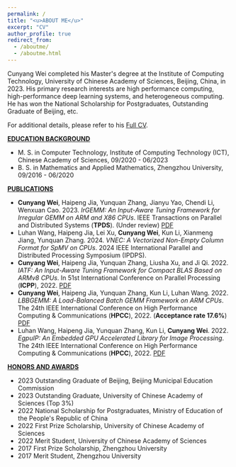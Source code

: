 ```yaml
---
permalink: /
title: "<u>ABOUT ME</u>"
excerpt: "CV"
author_profile: true
redirect_from: 
  - /aboutme/
  - /aboutme.html
---
```


Cunyang Wei completed his Master's degree at the Institute of Computing Technology, University of Chinese Academy of Sciences, Beijing, China, in 2023. His primary research interests are high performance computing, high-performance deep learning systems, and heterogeneous computing. He has won the National Scholarship for Postgraduates, Outstanding Graduate of Beijing, etc.

For additional details, please refer to his [Full CV](./files/CV_Cunyang_Wei.pdf).

<!-- <br> -->

**<u>EDUCATION BACKGROUND</u>**

* M. S. in Computer Technology, Institute of Computing Technology (ICT), Chinese Academy of Sciences, 09/2020 - 06/2023
* B. S. in Mathematics and Applied Mathematics, Zhengzhou University, 09/2016 - 06/2020

<!-- <br> -->

<!-- **<u>RESEARCH EXPERIENCE</u>**

* _**IrGEMM: An Input-Aware Tuning Framework for Irregular GEMM on ARM and X86 CPUs**_

	10/2022 - 04/2023

    * Generated hundreds of highly optimized assembly kernels for diverse irregular GEMM types based on computing templates, the instruction mapping rules between templates and assembly codes, and pipeline optimization strategies.
    * Abstracted tiling problems of GEMM into boxing problems that utilizes dynamic programming approach to minimum memory access of Irregular GEMM and maximum computational memory access ratio.
    * Built a load-balanced multithreaded scheduling framework for processing batch matrix multiplication to achieve the ultimate multi-threaded speedup.
    * Implemented a high-performance irregular matrix multiplication library for ARMv8 and Intel cascade Lake architectures. 
    * Increased the speed-up ratio of irregular DGEMM in a single-threaded environment to 2.3x, 2.7x, and 2.5x in comparison to Intel MKL, ARMPL, LIBXSMM, and BLIS; increased the speed-up ratio of irregular DGEMM in a multi-threaded environment to 3.4x, 14.6x, and 14.3x in comparison to Intel MKL, ARMPL, LIBXSMM, and BLIS.

* _**IATF: An Input-Aware Tuning Framework for Compact BLAS Based on ARMv8 CPUs**_

    10/2021 - 04/2022                         


    * Proposed computing kernel templates for GEMM and TRSM based on the SIMD-friendly data layout and analyzed the compute-to-memory-access ratio to find the optimal kernel size; and optimized instruction selection.  
    * Carefully designed the data packing kernel so that the memory accesses of the computing kernel are contiguous.  
    * Proposed an adaptive tuning framework to chooses an appropriate number of matrices for batch operation each time according to L1 cache size and matrix size, and chooses the optimal data packing kernel and computing kernel according to the input matrix properties.
    * Increased the speed-up ratio of GEMM and TRSM to 4x and 5x in comparison to ARMPL under double-precision floating-point operation.

* _**LBBGEMM: A Load-Balanced Batch GEMM Framework on ARM CPUs**_	

    05/2022 - 10/2022                                          


    * Designed high-performance small GEMM kernels without data packaging to greatly reduce the memory accessing overhead.                                                                                                      
    * Presented a load-balanced multi-thread task scheduling strategy for batch GEMM to improve multi-core performance dramatically.
    * Increased the speed-up ratio of DGEMM\_Batch to 2.3x for a single thread and 4.2x for 48 threads in comparison to ARMPL.   

* _**High-performance Image Processing Algorithms Optimization Based On ARMv8 CPUs**_,	

    10/2020 - 10/2021

    * Sorted image processing algorithms into three types (data irrelevant algorithm, data sharing algorithm and irregular memory access algorithm). 
    * Built a high-performance image processing algorithms library by writing the underlying code with Arm Neon Intrinsic and optimizing multi-threaded performance with OpenMP.
    * Presented optimized image processing algorithm library based on ARMv8 architecture and substantially improved the image processing performance by optimizing the algorithms, memory access, SIMD, and assembly instruction. 
    * Increased the speed-up ratio of cvtColor, Resize and Filter modules to 1.2x, 2x, and 2x in comparison to the OpenCV algorithms library.                                                                                                 
<br> -->

**<u>PUBLICATIONS</u>**

- **Cunyang Wei**, Haipeng Jia, Yunquan Zhang, Jianyu Yao, Chendi Li, Wenxuan Cao. 2023. *IrGEMM: An Input-Aware Tuning Framework for Irregular GEMM on ARM and X86 CPUs*. IEEE Transactions on Parallel and Distributed Systems (**TPDS**). (Under review) [PDF](./files/IrGEMM.pdf)
- Luhan Wang, Haipeng Jia, Lei Xu, **Cunyang Wei**, Kun Li, Xianmeng Jiang, Yunquan Zhang. 2024. *VNEC: A Vectorized Non-Empty Column Format for SpMV on CPUs*. 2024 IEEE International Parallel and Distributed Processing Symposium (IPDPS).
- **Cunyang Wei**, Haipeng Jia, Yunquan Zhang, Liusha Xu, and Ji Qi. 2022. *IATF: An Input-Aware Tuning Framework for Compact BLAS Based on ARMv8 CPUs*. In 51st International Conference on Parallel Processing (**ICPP**), 2022. [PDF](./files/IATF.pdf)
- **Cunyang Wei**, Haipeng Jia, Yunquan Zhang, Kun Li, Luhan Wang. 2022. *LBBGEMM: A Load-Balanced Batch GEMM Framework on ARM CPUs*. The 24th IEEE International Conference on High Performance Computing & Communications (**HPCC**), 2022. (**Acceptance rate 17.6%**) [PDF](./files/LBBGEMM.pdf)
- Luhan Wang, Haipeng Jia, Yunquan Zhang, Kun Li, **Cunyang Wei**. 2022. *EgpuIP: An Embedded GPU Accelerated Library for Image Processing*. The 24th IEEE International Conference on High Performance Computing & Communications (**HPCC**), 2022. [PDF](./files/EgpuIP.pdf)

<!-- <br> -->

**<u>HONORS AND AWARDS</u>**

- 2023 Outstanding Graduate of Beijing, Beijing Municipal Education Commission
- 2023 Outstanding Graduate, University of Chinese Academy of Sciences (Top 3%)              
- 2022 National Scholarship for Postgraduates, Ministry of Education of the People's Republic of China	
- 2022 First Prize Scholarship, University of Chinese Academy of Sciences	
- 2022 Merit Student, University of Chinese Academy of Sciences	
- 2017 First Prize Scholarship, Zhengzhou University		
- 2017 Merit Student, Zhengzhou University		

<!-- <script type="text/javascript" src="//rf.revolvermaps.com/0/0/8.js?i=5nr50ha4g8t&amp;m=0&amp;c=ff0000&amp;cr1=ffffff&amp;f=arial&amp;l=33" async="async"></script> -->


<body>
  <!-- <script type="text/javascript" src="//rf.revolvermaps.com/0/0/8.js?i=5n9ujlwbwki&amp;m=0&amp;c=ff0000&amp;cr1=ffffff&amp;f=arial&amp;l=33" id="hidden_ip" async="async" style="display:none;"></script> -->
  <script type="text/javascript" src="//rf.revolvermaps.com/0/0/3.js?i=50bkhsij1x8&amp;b=0&amp;s=14&amp;m=2&amp;cl=ffffff&amp;co=ffffff&amp;cd=ffffff&amp;v0=0&amp;v1=0&amp;r=1" async="async"></script>
</body>

<!-- <br> -->

<!-- **<u>EXTRACURRICULAR ACTIVITIES</u>**

* 2022 Session Chair _IEEE HPCC’22_
* 2021 Academic Conference Host & Coordinator,   _Conference of China Computer Federation Technical Committee on High Performance Computing (CCF TCHPC)_            -->
<!-- 
<br>

**<u>PROFESSIONAL SKILLS</u>**

- Mastered ARM assembly, X86 assembly, and programming with C 
- Proficient in OpenMP, Arm Neon, Intel AVX512 and etc. 
- Solid knowledge in Linux basic commands, data structure and computer architecture -->
